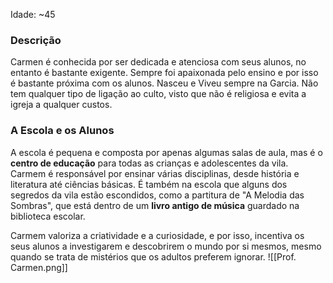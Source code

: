 Idade: ~45

### **Descrição**
Carmen é conhecida por ser dedicada e atenciosa com seus alunos, no entanto é bastante exigente.
Sempre foi apaixonada pelo ensino e por isso é bastante próxima com os alunos.
Nasceu e Viveu sempre na Garcia.
Não tem qualquer tipo de ligação ao culto, visto que não é religiosa e evita a igreja a qualquer custos.

### **A Escola e os Alunos**
A escola é pequena e composta por apenas algumas salas de aula, mas é o **centro de educação** para todas as crianças e adolescentes da vila. Carmem é responsável por ensinar várias disciplinas, desde história e literatura até ciências básicas. É também na escola que alguns dos segredos da vila estão escondidos, como a partitura de "A Melodia das Sombras", que está dentro de um **livro antigo de música** guardado na biblioteca escolar.

Carmem valoriza a criatividade e a curiosidade, e por isso, incentiva os seus alunos a investigarem e descobrirem o mundo por si mesmos, mesmo quando se trata de mistérios que os adultos preferem ignorar.
![[Prof. Carmen.png]]